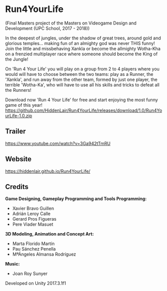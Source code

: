 # Run4YourLife

(Final Masters project of the Masters on Videogame Design and Development (UPC School, 2017 - 2018))

In the deepest of jungles, under the shadow of great trees, around gold and glorious temples... making fun of an almighty god was never THIS funny! 
Join the little and missbehaving Xankla or become the allmighty Wotha-Kha on a frenzied multiplayer race where someone should become the King of the Jungle!

On 'Run 4 Your Life' you will play on a group from 2 to 4 players where you would will have to choose between the two teams: play as a Runner, the 'Xankla', and run away from the other team, formed by just one player, the terrible 'Wotha-Ka', who will have to use all his skills and tricks to defeat all the Runners!

Download now 'Run 4 Your Life' for free and start enjoying the most funny game of this year!
https://github.com/HiddenLair/Run4YourLife/releases/download/1.0/Run4YourLife-1.0.zip

## Trailer

https://www.youtube.com/watch?v=3Ga942tTmRU

## Website

https://hiddenlair.github.io/Run4YourLife/

## Credits

**Game Designing, Gameplay Programming and Tools Programming:**  
- Xavier Bravo Guillen  
- Adrián Leroy Calle  
- Gerard Pros Figueras  
- Pere Viader Masuet  
  
**3D Modeling, Animation and Concept Art:**  
- Marta Florido Martín   
- Pau Sánchez Penella  
- MªÁngeles Almansa Rodríguez  

**Music:**  
- Joan Roy Sunyer  

Developed on Unity 2017.3.1f1
